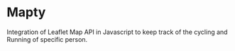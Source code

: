 # Mapty
Integration of Leaflet Map API in Javascript to keep track of the cycling and Running of specific person.
